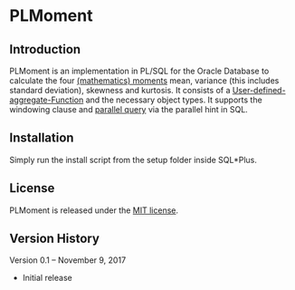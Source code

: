 # PLMoment

## Introduction
PLMoment is an implementation in PL/SQL for the Oracle Database to calculate the four [(mathematics) moments](https://en.wikipedia.org/wiki/Moment_(mathematics)) mean, variance (this includes standard deviation), skewness and kurtosis. It consists of a [User-defined-aggregate-Function](https://docs.oracle.com/database/122/ADOBJ/user-defined-aggregate-functions.htm#ADOBJ00607) and the necessary object types. It supports the windowing clause and [parallel query](https://docs.oracle.com/database/122/VLDBG/parallel-exec-intro.htm#VLDBG1377) via the parallel hint in SQL.

## Installation
Simply run the install script from the setup folder inside SQL*Plus.

## License
PLMoment is released under the [MIT license](https://github.com/teotiger/plutil/blob/master/license.txt).

<!--
## Compatibility
excel dt. | excel eng. | ORacle | SPSS
bei oracle => avg(xxx)/power(stddev_samp(xx))

SKEW      https://support.office.com/en-us/article/SKEW-function-bdf49d86-b1ef-4804-a046-28eaea69c9fa
SKEW.P    https://support.office.com/en-us/article/SKEW-P-function-76530a5c-99b9-48a1-8392-26632d542fcb
KURT      https://support.office.com/en-us/article/KURT-function-bc3a265c-5da4-4dcb-b7fd-c237789095ab

## Credits
- wikipedia
- hedge Fund pdf
- https://www.johndcook.com/blog/skewness_kurtosis/
- https://github.com/johnmyleswhite/StreamStats.jl/blob/master/src/var.jl
-->

## Version History
Version 0.1 – November 9, 2017
* Initial release
